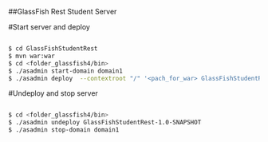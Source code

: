 ##GlassFish Rest Student Server

#Start server and deploy

```sh

$ cd GlassFishStudentRest
$ mvn war:war
$ cd <folder_glassfish4/bin>
$ ./asadmin start-domain domain1
$ ./asadmin deploy  --contextroot "/" '<pach_for_war> GlassFishStudentRest-1.0-SNAPSHOT.war'

```
#Undeploy and stop server

```sh

$ cd <folder_glassfish4/bin>
$ ./asadmin undeploy GlassFishStudentRest-1.0-SNAPSHOT   
$ ./asadmin stop-domain domain1

```